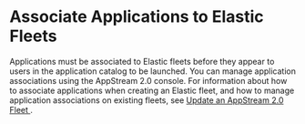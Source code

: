 # Associate Applications to Elastic Fleets<a name="associate-elastic"></a>

Applications must be associated to Elastic fleets before they appear to users in the application catalog to be launched\. You can manage application associations using the AppStream 2\.0 console\. For information about how to associate applications when creating an Elastic fleet, and how to manage application associations on existing fleets, see [Update an AppStream 2\.0 Fleet ](update-fleets-new-image.md)\. 